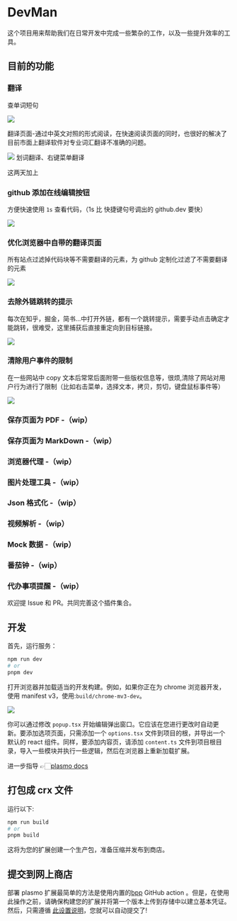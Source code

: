 # DevMan

这个项目用来帮助我们在日常开发中完成一些繁杂的工作，以及一些提升效率的工具。

## 目前的功能

### 翻译

查单词短句

![](https://assets.fedtop.com/picbed/202211011327471.png)

翻译页面-通过中英文对照的形式阅读，在快速阅读页面的同时，也很好的解决了目前市面上翻译软件对专业词汇翻译不准确的问题。

![](https://assets.fedtop.com/picbed/202210270939667.png) 划词翻译、右键菜单翻译

这两天加上

### github 添加在线编辑按钮

方便快速使用 `1s` 查看代码，（1s 比 快捷键句号调出的 github.dev 要快）

![](https://assets.fedtop.com/picbed/202210280935904.png)

### 优化浏览器中自带的翻译页面

所有站点过滤掉代码块等不需要翻译的元素，为 github 定制化过滤了不需要翻译的元素

![](https://assets.fedtop.com/picbed/202210280048017.png)

### 去除外链跳转的提示

每次在知乎，掘金，简书...中打开外链，都有一个跳转提示，需要手动点击确定才能跳转，很难受，这里捕获后直接重定向到目标链接。

![](https://assets.fedtop.com/picbed/202211091022789.png)

### 清除用户事件的限制

在一些网站中 copy 文本后常常后面附带一些版权信息等，很烦,清除了网站对用户行为进行了限制（比如右击菜单，选择文本，拷贝，剪切，键盘鼠标事件等）

![](https://assets.fedtop.com/picbed/202211091038829.png)

### 保存页面为 PDF -（wip）

### 保存页面为 MarkDown -（wip）

### 浏览器代理 -（wip）

### 图片处理工具 -（wip）

### Json 格式化 -（wip）

### 视频解析 -（wip）

### Mock 数据 -（wip）

### 番茄钟 -（wip）

### 代办事项提醒 -（wip）

欢迎提 Issue 和 PR。共同完善这个插件集合。

## 开发

首先，运行服务：

```bash
npm run dev
# or
pnpm dev
```

打开浏览器并加载适当的开发构建。例如，如果你正在为 chrome 浏览器开发，使用 manifest v3，使用:`build/chrome-mv3-dev`。

![](https://assets.fedtop.com/picbed/202210270156535.png)

你可以通过修改 `popup.tsx` 开始编辑弹出窗口。它应该在您进行更改时自动更新。要添加选项页面，只需添加一个 `options.tsx` 文件到项目的根，并导出一个默认的 react 组件。同样，要添加内容页，请添加 `content.ts` 文件到项目根目录，导入一些模块并执行一些逻辑，然后在浏览器上重新加载扩展。

进一步指导 👉🏻[plasmo docs](https://docs.plasmo.com/)

## 打包成 crx 文件

运行以下:

```sh
npm run build
# or
pnpm build
```

这将为您的扩展创建一个生产包，准备压缩并发布到商店。

## 提交到网上商店

部署 plasmo 扩展最简单的方法是使用内置的[bpp](https://bpp.browser.market) GitHub action 。但是，在使用此操作之前，请确保构建您的扩展并将第一个版本上传到存储中以建立基本凭证。然后，只需遵循 [此设置说明](https://docs.plasmo.com/workflows/submit)，您就可以自动提交了!

